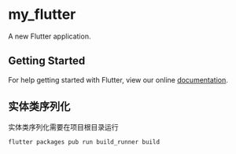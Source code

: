 # my_flutter

A new Flutter application.

## Getting Started

For help getting started with Flutter, view our online
[documentation](https://flutter.io/).


## 实体类序列化

实体类序列化需要在项目根目录运行

    flutter packages pub run build_runner build

